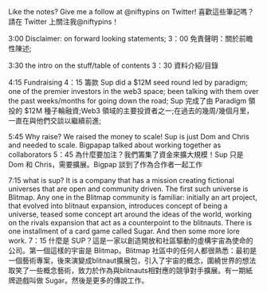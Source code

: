 Like the notes? Give me a follow at @niftypins on Twitter!
喜歡這些筆記嗎？請在 Twitter 上關注我@niftypins！

3:00 Disclaimer: on forward looking statements;
3：00 免責聲明：關於前瞻性陳述;

3:30 the intro on the stuff/table of contents
3：30 資料介紹/目錄

4:15 Fundraising
4：15 籌款
Sup did a $12M seed round led by paradigm; one of the premier investors in the web3 space; been talking with them over the past weeks/months for going down the road;
Sup 完成了由 Paradigm 領投的 $12M 種子輪融資;Web3 領域的主要投資者之一;在過去的幾周/幾個月里，一直在與他們交談以繼續前進;

5:45 Why raise? We raised the money to scale! Sup is just Dom and Chris and needed to scale. Bigpapap talked about working together as collaborators
5：45 為什麼要加注？我們籌集了資金來擴大規模！Sup 只是 Dom 和 Chris，需要擴展。Bigpap 談到了作為合作者一起工作

7:15 what is sup? It is a company that has a mission creating fictional universes that are open and community driven. The first such universe is Blitmap. Any one in the Blitmap community is familiar: initially an art project, that evolved into blitnaut expansion, introduces concept of being a universe, teased some concept art around the ideas of the world, working on the rivals expansion that act as a counterpoint to the blitnauts. There is one installment of a card game called Sugar. And then some more lore work.
7：15 什麼是 SUP？這是一家以創造開放和社區驅動的虛構宇宙為使命的公司。第一個這樣的宇宙是 Blitmap。Blitmap 社區中的任何人都很熟悉：最初是一個藝術專案，後來演變成blitnaut擴展包，引入了宇宙的概念，圍繞世界的想法取笑了一些概念藝術，致力於作為與blitnauts相對應的競爭對手擴展。有一期紙牌遊戲叫做 Sugar。然後是更多的傳說工作。